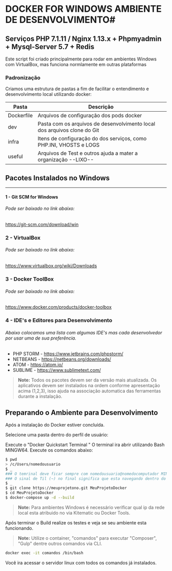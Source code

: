 

# DOCKER FOR WINDOWS AMBIENTE DE DESENVOLVIMENTO#
## Serviços PHP 7.1.11 /  Nginx 1.13.x + Phpmyadmin + Mysql-Server 5.7 + Redis

Este script foi criado principalmente para rodar em ambientes Windows com VirtualBox, mas funciona normlamente em outras plataformas

### Padronização ###

Criamos uma estrutura de pastas a fim de facilitar o entendimento e desenvolvimento local utilizando docker:

| Pasta | Descrição |
| ------ | ------ |
| Dockerfile |  Arquivos de configuração dos pods docker |
| dev | Pasta com os arquivos de desenvolvimento local dos arquivos clone do Git |
| infra | Itens de configuração do dos serviços, como PHP.INI, VHOSTS e LOGS|
| useful | Arquivos de Test e outros ajuda a mater a organização --LIXO-- |



## Pacotes Instalados no Windows #####
 ---------------------------------
#### 1 - Git SCM for Windows
###### Pode ser baixado no link abaixo:
https://git-scm.com/download/win
### 2 - VirtualBox
###### Pode ser baixado no link abaixo:
https://www.virtualbox.org/wiki/Downloads
### 3 - Docker ToolBox 
###### Pode ser baixado no link abaixo:
https://www.docker.com/products/docker-toolbox
### 4 - IDE's e Editores para Desenvolvimento 
###### Abaixo colocamos uma lista com algumas IDE's mas cada desenvolvedor por usar uma de sua preferência.
- PHP STORM - https://www.jetbrains.com/phpstorm/
- NETBEANS - https://netbeans.org/downloads/
- ATOM - https://atom.io/
- SUBLIME - https://www.sublimetext.com/

> **Note:**
> Todos os pacotes devem ser da versão mais atualizada.
>Os aplicativos devem ser instalados na ordem conforme apresentação acima (1,2,3), isso ajuda na associação automatica das ferramentas durante a instalação.


## Preparando o Ambiente para Desenvolvimento #####

Após a instalação do Docker estiver concluída.

Selecione uma pasta dentro do perfil de usuário:

Execute o "Docker Quickstart Terminal "
O terminal ira abrir utilizando Bash MINGW64.
Execute os comandos abaixo:

``` sh
$ pwd
> /c/Users/nomedousuario
$ _
### O temrinal deve ficar sempre com nomedousuario@nomedocomputador MINGW64 ~
### O sinal de Til (~) no final significa que esta navegando dentro do perfil do usuário
$ _
$ git clone https://meuprojetono.git MeuProjetoDocker
$ cd MeuProjetoDocker
$ docker-compose up -d --build
```

> **Note:**
Para ambientes Windows é necessário verificar qual ip da rede local esta atribuido no via Kitematic ou Docker Tools.


Após terminar o Build realize os testes e veja se seu ambiente esta funcionando.


> **Note:**
Utilize o container, "comandos" para executar "Composer", "Gulp" dentre outros comandos via CLI.

``` sh
docker exec -it comandos /bin/bash

```
Você ira acessar o servidor linux com todos os comandos já instalados.

